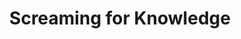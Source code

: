 ---
pid: ch185
title: Screaming for Knowledge
location_transcription: 
coordinates: "[-75.163918744062, 39.952375431529]"
zipcode: '19124'
gen_neighborhood: North Philadelphia
neighborhood: Juniata,Frankford,Feltonville
outside_phl: 
age: '21'
age_range: 20-29
instagram: 
image_file_name: ch_185.jpg
proposal_transcription: Schools being destroyed and Jails being built.
topic: Education,Human Rights,Social Justice
topic_summary: 0, 0, 0
type: Building,Mural,Image
keywords_other: school, prison, jail, incarceration
credit: Nafeesa
image_labels: 
twitter: 
facebook: 
permalink: "/monuments/ch185/"
layout: item-page
---